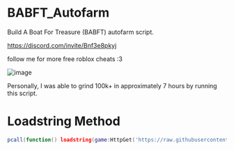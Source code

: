 # BABFT_Autofarm
Build A Boat For Treasure (BABFT) autofarm script.

https://discord.com/invite/Bnf3e8pkyj

follow me for more free roblox cheats :3

![image](https://github.com/user-attachments/assets/bb970849-5164-464f-a5f5-0c78969e3477)

Personally, I was able to grind 100k+ in approximately 7 hours by running this script.

# Loadstring Method
```lua
pcall(function() loadstring(game:HttpGet('https://raw.githubusercontent.com/lilmond/BABFT_Autofarm/refs/heads/main/babft_autofarm_v1.lua'))() end)
```
